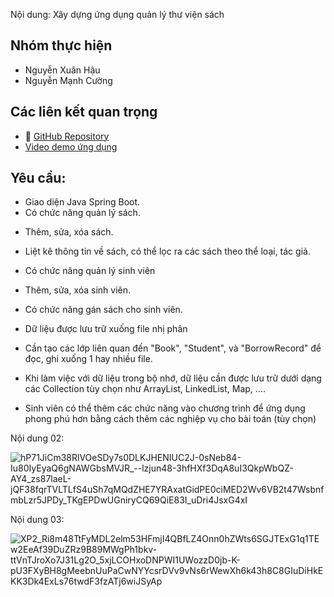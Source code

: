 Nội dung:
Xây dựng ứng dụng quản lý thư viện sách
## Nhóm thực hiện
- Nguyễn Xuân Hậu 
- Nguyễn Mạnh Cường

## Các liên kết quan trọng 
- 🔗 [GitHub Repository](https://github.com/h4unguyxn/Group16_OPP_N02)
- [Video demo ứng dụng](https://www.youtube.com/watch?v=1g-GG6KIdGo)
## Yêu cầu:
- Giao diện Java Spring Boot.
- Có chức năng quản lý sách.

+ Thêm, sửa, xóa sách.

+ Liệt kê thông tin về sách, có thể lọc ra các sách theo thể loại, tác giả.
- Có chức năng quản lý sinh viên

+ Thêm, sửa, xóa sinh viên.
- Có chức năng gán sách cho sinh viên.

- Dữ liệu được lưu trữ xuống file nhị phân

+ Cần tạo các lớp liên quan đến "Book", "Student", và "BorrowRecord" để đọc, ghi xuống 1 hay nhiều file.

- Khi làm việc với dữ liệu trong bộ nhớ, dữ liệu cần được lưu trữ dưới dạng các Collection tùy chọn như ArrayList, LinkedList, Map, ....

- Sinh viên có thể thêm các chức năng vào chương trình để ứng dụng phong phú hơn bằng cách thêm các nghiệp vụ cho bài toán (tùy chọn)

Nội dung 02:

![hP71JiCm38RlVOeSDy7s0DLKJHENIUC2J-0sNeb84-Iu80IyEyaQ6gNAWGbsMVJR_--lzjun48-3hfHXf3DqA8uI3QkpWbQZ-AY4_zs87laeL-jQF38fqrTVLTLfS4uSh7qMQdZHE7YRAxatGidPE0ciMED2Wv6VB2t47WsbnfmbLzr5JPDy_TKgEPDwUGniryCQ69QiE83I_uDri4JsxG4xI](https://github.com/user-attachments/assets/bb8f958c-8299-4465-8695-1520bb62c4f0)







Nội dung 03:


![XP2_Ri8m48TtFyMDL2elm53HFmjI4QBfLZ4Onn0hZWts6SGJTExG1q1TEw2EeAf39DuZRz9B89MWgPh1bkv-ttVnTJroXo7J31Lg2O_5xjLCOHxoDNPWI1UWozzD0jb-K-pU3FXyBH8gMeebnUuPaCwNYYcsrDVv9vNs6rWewXh6k43h8C8GIuDiHkEKK3Dk4ExLs76twdF3fzATj6wiJSyAp](https://github.com/user-attachments/assets/28a60bb8-5b4c-43af-a6fb-03a5f3c9a512)
